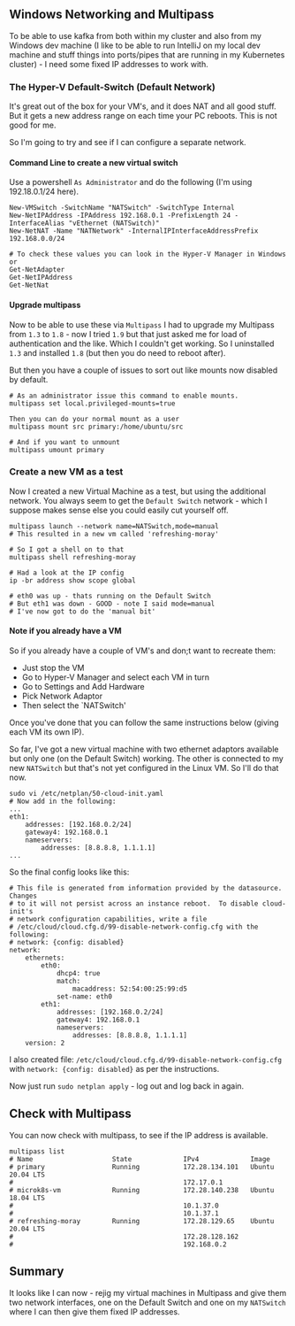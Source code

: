 ## Windows Networking and Multipass

To be able to use kafka from both within my cluster and also from my Windows dev machine
(I like to be able to run IntelliJ on my local dev machine and stuff things into ports/pipes
that are running in my Kubernetes cluster) - I need some fixed IP addresses to work with.

### The Hyper-V Default-Switch (Default Network)
It's great out of the box for your VM's, and it does NAT and all good stuff. But it gets
a new address range on each time your PC reboots. This is not good for me.

So I'm going to try and see if I can configure a separate network.

#### Command Line to create a new virtual switch

Use a powershell `As Administrator` and do the following (I'm using 192.18.0.1/24 here).
```
New-VMSwitch -SwitchName "NATSwitch" -SwitchType Internal
New-NetIPAddress -IPAddress 192.168.0.1 -PrefixLength 24 -InterfaceAlias "vEthernet (NATSwitch)"
New-NetNAT -Name "NATNetwork" -InternalIPInterfaceAddressPrefix 192.168.0.0/24

# To check these values you can look in the Hyper-V Manager in Windows or
Get-NetAdapter
Get-NetIPAddress
Get-NetNat
```

#### Upgrade multipass
Now to be able to use these via `Multipass` I had to upgrade my Multipass from `1.3` to `1.8` -
now I tried `1.9` but that just asked me for load of authentication and the like. Which I couldn't
get working. So I uninstalled `1.3` and installed `1.8` (but then you do need to reboot after).

But then you have a couple of issues to sort out like mounts now disabled by default.
```
# As an administrator issue this command to enable mounts.
multipass set local.privileged-mounts=true

Then you can do your normal mount as a user
multipass mount src primary:/home/ubuntu/src

# And if you want to unmount
multipass umount primary 
```

### Create a new VM as a test
Now I created a new Virtual Machine as a test, but using the additional network. You always seem to get the
`Default Switch` network - which I suppose makes sense else you could easily cut yourself off.

```
multipass launch --network name=NATSwitch,mode=manual
# This resulted in a new vm called 'refreshing-moray'

# So I got a shell on to that
multipass shell refreshing-moray

# Had a look at the IP config
ip -br address show scope global

# eth0 was up - thats running on the Default Switch
# But eth1 was down - GOOD - note I said mode=manual
# I've now got to do the 'manual bit' 
```

#### Note if you already have a VM
So if you already have a couple of VM's and don;t want to recreate them:
- Just stop the VM
- Go to Hyper-V Manager and select each VM in turn
- Go to Settings and Add Hardware
- Pick Network Adaptor
- Then select the `NATSwitch'

Once you've done that you can follow the same instructions below (giving each VM its own IP).

So far, I've got a new virtual machine with two ethernet adaptors available but only one
(on the Default Switch) working. The other is connected to my new `NATSwitch` but that's not yet
configured in the Linux VM. So I'll do that now.

```
sudo vi /etc/netplan/50-cloud-init.yaml
# Now add in the following:
...
eth1:
    addresses: [192.168.0.2/24]
    gateway4: 192.168.0.1
    nameservers:
        addresses: [8.8.8.8, 1.1.1.1]
...
```

So the final config looks like this:
```
# This file is generated from information provided by the datasource.  Changes
# to it will not persist across an instance reboot.  To disable cloud-init's
# network configuration capabilities, write a file
# /etc/cloud/cloud.cfg.d/99-disable-network-config.cfg with the following:
# network: {config: disabled}
network:
    ethernets:
        eth0:
            dhcp4: true
            match:
                macaddress: 52:54:00:25:99:d5
            set-name: eth0
        eth1:
            addresses: [192.168.0.2/24]
            gateway4: 192.168.0.1
            nameservers:
                addresses: [8.8.8.8, 1.1.1.1]
    version: 2
```

I also created file: `/etc/cloud/cloud.cfg.d/99-disable-network-config.cfg` with
`network: {config: disabled}` as per the instructions.

Now just run `sudo netplan apply` - log out and log back in again.

## Check with Multipass

You can now check with multipass, to see if the IP address is available.
```
multipass list
# Name                    State             IPv4             Image
# primary                 Running           172.28.134.101   Ubuntu 20.04 LTS
#                                           172.17.0.1
# microk8s-vm             Running           172.28.140.238   Ubuntu 18.04 LTS
#                                           10.1.37.0
#                                           10.1.37.1
# refreshing-moray        Running           172.28.129.65    Ubuntu 20.04 LTS
#                                           172.28.128.162
#                                           192.168.0.2
```

## Summary
It looks like I can now - rejig my virtual machines in Multipass and give them two network
interfaces, one on the Default Switch and one on my `NATSwitch` where I can then give them fixed IP addresses.

